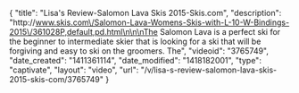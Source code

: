 {
    "title": "Lisa's Review-Salomon Lava Skis 2015-Skis.com",
    "description": "http:\/\/www.skis.com\/Salomon-Lava-Womens-Skis-with-L-10-W-Bindings-2015\/361028P,default,pd.html\n\n\nThe Salomon Lava is a perfect ski for the beginner to intermediate skier that is looking for a ski that will be forgiving and easy to ski on the groomers. The",
    "videoid": "3765749",
    "date_created": "1411361114",
    "date_modified": "1418182001",
    "type": "captivate",
    "layout": "video",
    "url": "\/v\/lisa-s-review-salomon-lava-skis-2015-skis-com\/3765749"
}